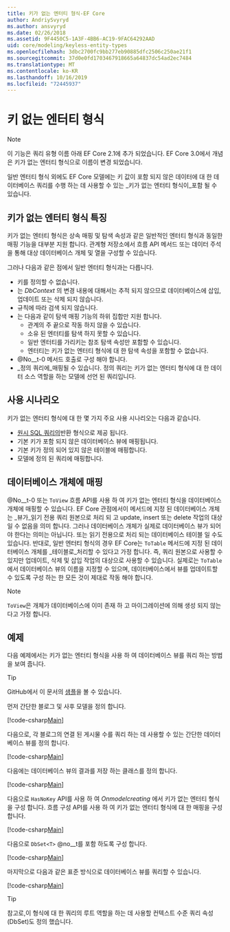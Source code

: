 ```yaml
---
title: 키가 없는 엔터티 형식-EF Core
author: AndriySvyryd
ms.author: ansvyryd
ms.date: 02/26/2018
ms.assetid: 9F4450C5-1A3F-4BB6-AC19-9FAC64292AAD
uid: core/modeling/keyless-entity-types
ms.openlocfilehash: 3dbc2700fc9bb277eb90885dfc2506c250ae21f1
ms.sourcegitcommit: 37d0e0fd1703467918665a64837dc54ad2ec7484
ms.translationtype: MT
ms.contentlocale: ko-KR
ms.lasthandoff: 10/16/2019
ms.locfileid: "72445937"
---
```

# <a name="keyless-entity-types"></a>키 없는 엔터티 형식

> [!NOTE]
> 이 기능은 쿼리 유형 이름 아래 EF Core 2.1에 추가 되었습니다. EF Core 3.0에서 개념은 키가 없는 엔터티 형식으로 이름이 변경 되었습니다.

일반 엔터티 형식 외에도 EF Core 모델에는 키 값이 포함 되지 않은 데이터에 대 한 데이터베이스 쿼리를 수행 하는 데 사용할 수 있는 _키가 없는 엔터티 형식이_포함 될 수 있습니다.

## <a name="keyless-entity-types-characteristics"></a>키가 없는 엔터티 형식 특징

키가 없는 엔터티 형식은 상속 매핑 및 탐색 속성과 같은 일반적인 엔터티 형식과 동일한 매핑 기능을 대부분 지원 합니다. 관계형 저장소에서 흐름 API 메서드 또는 데이터 주석을 통해 대상 데이터베이스 개체 및 열을 구성할 수 있습니다.

그러나 다음과 같은 점에서 일반 엔터티 형식과는 다릅니다.

- 키를 정의할 수 없습니다.
- 는 _DbContext_ 의 변경 내용에 대해서는 추적 되지 않으므로 데이터베이스에 삽입, 업데이트 또는 삭제 되지 않습니다.
- 규칙에 따라 검색 되지 않습니다.
- 는 다음과 같이 탐색 매핑 기능의 하위 집합만 지원 합니다.
  - 관계의 주 끝으로 작동 하지 않을 수 있습니다.
  - 소유 된 엔터티를 탐색 하지 못할 수 있습니다.
  - 일반 엔터티를 가리키는 참조 탐색 속성만 포함할 수 있습니다.
  - 엔터티는 키가 없는 엔터티 형식에 대 한 탐색 속성을 포함할 수 없습니다.
- @No__t-0 메서드 호출로 구성 해야 합니다.
- _정의 쿼리에_매핑될 수 있습니다. 정의 쿼리는 키가 없는 엔터티 형식에 대 한 데이터 소스 역할을 하는 모델에 선언 된 쿼리입니다.

## <a name="usage-scenarios"></a>사용 시나리오

키가 없는 엔터티 형식에 대 한 몇 가지 주요 사용 시나리오는 다음과 같습니다.

- [원시 SQL 쿼리의](xref:core/querying/raw-sql)반환 형식으로 제공 됩니다.
- 기본 키가 포함 되지 않은 데이터베이스 뷰에 매핑됩니다.
- 기본 키가 정의 되어 있지 않은 테이블에 매핑합니다.
- 모델에 정의 된 쿼리에 매핑합니다.

## <a name="mapping-to-database-objects"></a>데이터베이스 개체에 매핑

@No__t-0 또는 `ToView` 흐름 API를 사용 하 여 키가 없는 엔터티 형식을 데이터베이스 개체에 매핑할 수 있습니다. EF Core 관점에서이 메서드에 지정 된 데이터베이스 개체는 _뷰가_읽기 전용 쿼리 원본으로 처리 되 고 update, insert 또는 delete 작업의 대상일 수 없음을 의미 합니다. 그러나 데이터베이스 개체가 실제로 데이터베이스 뷰가 되어야 한다는 의미는 아닙니다. 또는 읽기 전용으로 처리 되는 데이터베이스 테이블 일 수도 있습니다. 반대로, 일반 엔터티 형식의 경우 EF Core는 `ToTable` 메서드에 지정 된 데이터베이스 개체를 _테이블로_처리할 수 있다고 가정 합니다. 즉, 쿼리 원본으로 사용할 수 있지만 업데이트, 삭제 및 삽입 작업의 대상으로 사용할 수 있습니다. 실제로는 `ToTable`에서 데이터베이스 뷰의 이름을 지정할 수 있으며, 데이터베이스에서 뷰를 업데이트할 수 있도록 구성 하는 한 모든 것이 제대로 작동 해야 합니다.

> [!NOTE]
> `ToView`은 개체가 데이터베이스에 이미 존재 하 고 마이그레이션에 의해 생성 되지 않는다고 가정 합니다.

## <a name="example"></a>예제

다음 예제에서는 키가 없는 엔터티 형식을 사용 하 여 데이터베이스 뷰를 쿼리 하는 방법을 보여 줍니다.

> [!TIP]
> GitHub에서 이 문서의 [샘플](https://github.com/aspnet/EntityFramework.Docs/tree/master/samples/core/KeylessEntityTypes)을 볼 수 있습니다.

먼저 간단한 블로그 및 사후 모델을 정의 합니다.

[!code-csharp[Main](../../../samples/core/KeylessEntityTypes/Program.cs#Entities)]

다음으로, 각 블로그의 연결 된 게시물 수를 쿼리 하는 데 사용할 수 있는 간단한 데이터베이스 뷰를 정의 합니다.

[!code-csharp[Main](../../../samples/core/KeylessEntityTypes/Program.cs#View)]

다음에는 데이터베이스 뷰의 결과를 저장 하는 클래스를 정의 합니다.

[!code-csharp[Main](../../../samples/core/KeylessEntityTypes/Program.cs#KeylessEntityType)]

다음으로 `HasNoKey` API를 사용 하 여 _Onmodelcreating_ 에서 키가 없는 엔터티 형식을 구성 합니다.
흐름 구성 API를 사용 하 여 키가 없는 엔터티 형식에 대 한 매핑을 구성 합니다.

[!code-csharp[Main](../../../samples/core/KeylessEntityTypes/Program.cs#Configuration)]

다음으로 `DbSet<T>` @no__t를 포함 하도록 구성 합니다.

[!code-csharp[Main](../../../samples/core/KeylessEntityTypes/Program.cs#DbSet)]

마지막으로 다음과 같은 표준 방식으로 데이터베이스 뷰를 쿼리할 수 있습니다.

[!code-csharp[Main](../../../samples/core/KeylessEntityTypes/Program.cs#Query)]

> [!TIP]
> 참고로,이 형식에 대 한 쿼리의 루트 역할을 하는 데 사용할 컨텍스트 수준 쿼리 속성 (DbSet)도 정의 했습니다.
